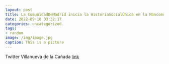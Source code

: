 ```yaml
---
layout: post
title: La ComunidadDeMadrid inicia la HistoriaSocialÚnica en la MancomunidadLaEncina, proyecto pionero para mejorar la gestión de la...
date: 2022-09-10 03:32:17
categories: uncategorized
tags:
- random
image: /img/image.jpg
caption: This is a picture
---
```

Twitter Villanueva de la Cañada [link](https://twitter.com/AytoVDLCanada/status/1568231594279768067)
